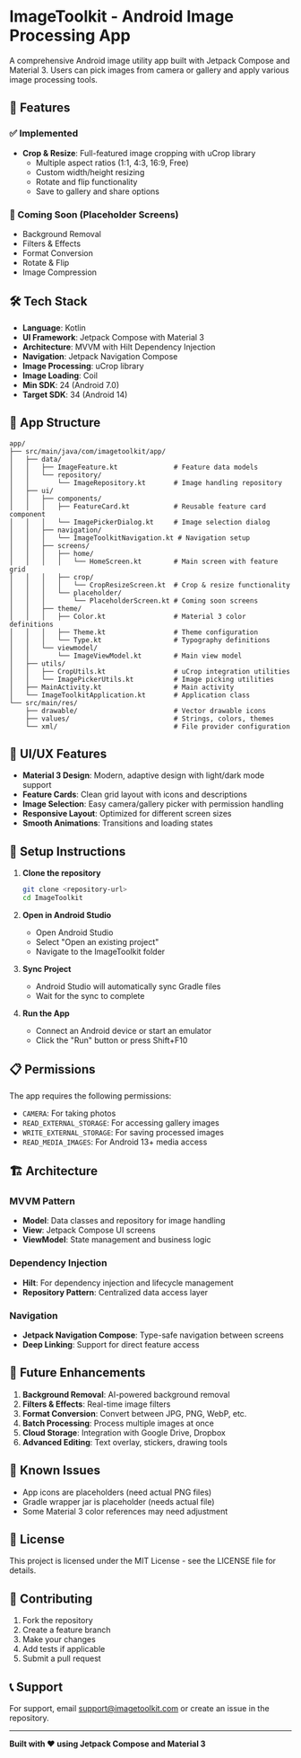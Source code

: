 # ImageToolkit - Android Image Processing App

A comprehensive Android image utility app built with Jetpack Compose and Material 3. Users can pick images from camera or gallery and apply various image processing tools.

## 🚀 Features

### ✅ Implemented
- **Crop & Resize**: Full-featured image cropping with uCrop library
  - Multiple aspect ratios (1:1, 4:3, 16:9, Free)
  - Custom width/height resizing
  - Rotate and flip functionality
  - Save to gallery and share options

### 🔄 Coming Soon (Placeholder Screens)
- Background Removal
- Filters & Effects
- Format Conversion
- Rotate & Flip
- Image Compression

## 🛠️ Tech Stack

- **Language**: Kotlin
- **UI Framework**: Jetpack Compose with Material 3
- **Architecture**: MVVM with Hilt Dependency Injection
- **Navigation**: Jetpack Navigation Compose
- **Image Processing**: uCrop library
- **Image Loading**: Coil
- **Min SDK**: 24 (Android 7.0)
- **Target SDK**: 34 (Android 14)

## 📱 App Structure

```
app/
├── src/main/java/com/imagetoolkit/app/
│   ├── data/
│   │   ├── ImageFeature.kt              # Feature data models
│   │   └── repository/
│   │       └── ImageRepository.kt       # Image handling repository
│   ├── ui/
│   │   ├── components/
│   │   │   ├── FeatureCard.kt           # Reusable feature card component
│   │   │   └── ImagePickerDialog.kt     # Image selection dialog
│   │   ├── navigation/
│   │   │   └── ImageToolkitNavigation.kt # Navigation setup
│   │   ├── screens/
│   │   │   ├── home/
│   │   │   │   └── HomeScreen.kt        # Main screen with feature grid
│   │   │   ├── crop/
│   │   │   │   └── CropResizeScreen.kt  # Crop & resize functionality
│   │   │   └── placeholder/
│   │   │       └── PlaceholderScreen.kt # Coming soon screens
│   │   ├── theme/
│   │   │   ├── Color.kt                 # Material 3 color definitions
│   │   │   ├── Theme.kt                 # Theme configuration
│   │   │   └── Type.kt                  # Typography definitions
│   │   └── viewmodel/
│   │       └── ImageViewModel.kt        # Main view model
│   ├── utils/
│   │   ├── CropUtils.kt                 # uCrop integration utilities
│   │   └── ImagePickerUtils.kt          # Image picking utilities
│   ├── MainActivity.kt                  # Main activity
│   └── ImageToolkitApplication.kt       # Application class
└── src/main/res/
    ├── drawable/                        # Vector drawable icons
    ├── values/                          # Strings, colors, themes
    └── xml/                             # File provider configuration
```

## 🎨 UI/UX Features

- **Material 3 Design**: Modern, adaptive design with light/dark mode support
- **Feature Cards**: Clean grid layout with icons and descriptions
- **Image Selection**: Easy camera/gallery picker with permission handling
- **Responsive Layout**: Optimized for different screen sizes
- **Smooth Animations**: Transitions and loading states

## 🔧 Setup Instructions

1. **Clone the repository**
   ```bash
   git clone <repository-url>
   cd ImageToolkit
   ```

2. **Open in Android Studio**
   - Open Android Studio
   - Select "Open an existing project"
   - Navigate to the ImageToolkit folder

3. **Sync Project**
   - Android Studio will automatically sync Gradle files
   - Wait for the sync to complete

4. **Run the App**
   - Connect an Android device or start an emulator
   - Click the "Run" button or press Shift+F10

## 📋 Permissions

The app requires the following permissions:
- `CAMERA`: For taking photos
- `READ_EXTERNAL_STORAGE`: For accessing gallery images
- `WRITE_EXTERNAL_STORAGE`: For saving processed images
- `READ_MEDIA_IMAGES`: For Android 13+ media access

## 🏗️ Architecture

### MVVM Pattern
- **Model**: Data classes and repository for image handling
- **View**: Jetpack Compose UI screens
- **ViewModel**: State management and business logic

### Dependency Injection
- **Hilt**: For dependency injection and lifecycle management
- **Repository Pattern**: Centralized data access layer

### Navigation
- **Jetpack Navigation Compose**: Type-safe navigation between screens
- **Deep Linking**: Support for direct feature access

## 🔮 Future Enhancements

1. **Background Removal**: AI-powered background removal
2. **Filters & Effects**: Real-time image filters
3. **Format Conversion**: Convert between JPG, PNG, WebP, etc.
4. **Batch Processing**: Process multiple images at once
5. **Cloud Storage**: Integration with Google Drive, Dropbox
6. **Advanced Editing**: Text overlay, stickers, drawing tools

## 🐛 Known Issues

- App icons are placeholders (need actual PNG files)
- Gradle wrapper jar is placeholder (needs actual file)
- Some Material 3 color references may need adjustment

## 📄 License

This project is licensed under the MIT License - see the LICENSE file for details.

## 🤝 Contributing

1. Fork the repository
2. Create a feature branch
3. Make your changes
4. Add tests if applicable
5. Submit a pull request

## 📞 Support

For support, email support@imagetoolkit.com or create an issue in the repository.

---

**Built with ❤️ using Jetpack Compose and Material 3**